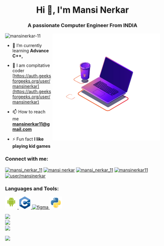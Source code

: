 <h1 align="center">Hi 👋, I'm Mansi Nerkar</h1>
<h3 align="center">A passionate Computer Engineer From INDIA</h3>
<img align="right" width="350" src="https://github.com/mansinerkar-11/mansinerkar-11/blob/main/output-onlinegiftools.gif">
<p align="left"> 
 <img src="https://komarev.com/ghpvc/?username=mansinerkar-11&label=Profile%20views&color=0e75b6&style=flat" alt="mansinerkar-11" /> </p>

- 🌱 I’m currently learning **Advance C++,**

- 📝 I am compitative coder [https://auth.geeksforgeeks.org/user/mansinerkar](https://auth.geeksforgeeks.org/user/mansinerkar)

- 📫 How to reach me **mansinerkar11@gmail.com**

- ⚡ Fun fact **I like playing kid games**

<h3 align="left">Connect with me:</h3>
<p align="left">
<a href="https://twitter.com/mansi_nerkar_11" target="blank"><img align="center" src="https://raw.githubusercontent.com/rahuldkjain/github-profile-readme-generator/master/src/images/icons/Social/twitter.svg" alt="mansi_nerkar_11" height="30" width="40" /></a>
<a href="https://linkedin.com/in/mansi nerkar" target="blank"><img align="center" src="https://raw.githubusercontent.com/rahuldkjain/github-profile-readme-generator/master/src/images/icons/Social/linked-in-alt.svg" alt="mansi nerkar" height="30" width="40" /></a>
<a href="https://instagram.com/mansi_nerkar_11" target="blank"><img align="center" src="https://raw.githubusercontent.com/rahuldkjain/github-profile-readme-generator/master/src/images/icons/Social/instagram.svg" alt="mansi_nerkar_11" height="30" width="40" /></a>
<a href="https://www.codechef.com/users/mansinerkar11" target="blank"><img align="center" src="https://cdn.jsdelivr.net/npm/simple-icons@3.1.0/icons/codechef.svg" alt="mansinerkar11" height="30" width="40" /></a>
<a href="https://auth.geeksforgeeks.org/user/user/mansinerkar" target="blank"><img align="center" src="https://raw.githubusercontent.com/rahuldkjain/github-profile-readme-generator/master/src/images/icons/Social/geeks-for-geeks.svg" alt="user/mansinerkar" height="30" width="40" /></a>
</p>

<h3 align="left">Languages and Tools:</h3>
<p align="left"> <a href="https://developer.android.com" target="_blank" rel="noreferrer"> <img src="https://raw.githubusercontent.com/devicons/devicon/master/icons/android/android-original-wordmark.svg" alt="android" width="40" height="40"/> </a> <a href="https://www.w3schools.com/cpp/" target="_blank" rel="noreferrer"> <img src="https://raw.githubusercontent.com/devicons/devicon/master/icons/cplusplus/cplusplus-original.svg" alt="cplusplus" width="40" height="40"/> </a> <a href="https://www.figma.com/" target="_blank" rel="noreferrer"> <img src="https://www.vectorlogo.zone/logos/figma/figma-icon.svg" alt="figma" width="40" height="40"/> </a> <a href="https://www.python.org" target="_blank" rel="noreferrer"> <img src="https://raw.githubusercontent.com/devicons/devicon/master/icons/python/python-original.svg" alt="python" width="40" height="40"/> </a> </p>


![](https://github-readme-stats.vercel.app/api?username=mansinerkar-11&theme=gotham&hide_border=true&include_all_commits=true&count_private=true)<br/>
![](https://github-readme-streak-stats.herokuapp.com/?user=mansinerkar-11&theme=gotham&hide_border=true)<br/>
![](https://github-readme-stats.vercel.app/api/top-langs/?username=mansinerkar-11&theme=gotham&hide_border=true&include_all_commits=true&count_private=true&layout=compact)

![](https://github-profile-trophy.vercel.app/?username=isnik09&theme=matrix&no-frame=false&no-bg=false&margin-w=4)
